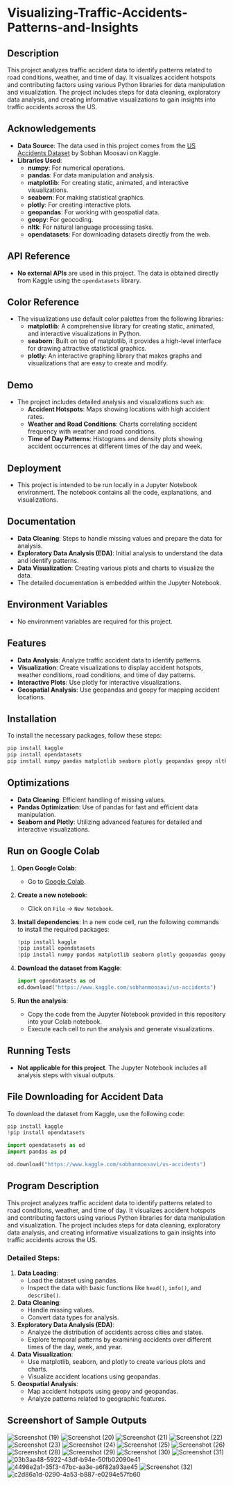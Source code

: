 # Visualizing-Traffic-Accidents-Patterns-and-Insights

## Description
This project analyzes traffic accident data to identify patterns related to road conditions, weather, and time of day. It visualizes accident hotspots and contributing factors using various Python libraries for data manipulation and visualization. The project includes steps for data cleaning, exploratory data analysis, and creating informative visualizations to gain insights into traffic accidents across the US.

## Acknowledgements
- **Data Source**: The data used in this project comes from the [US Accidents Dataset](https://www.kaggle.com/sobhanmoosavi/us-accidents) by Sobhan Moosavi on Kaggle.
- **Libraries Used**: 
  - **numpy**: For numerical operations.
  - **pandas**: For data manipulation and analysis.
  - **matplotlib**: For creating static, animated, and interactive visualizations.
  - **seaborn**: For making statistical graphics.
  - **plotly**: For creating interactive plots.
  - **geopandas**: For working with geospatial data.
  - **geopy**: For geocoding.
  - **nltk**: For natural language processing tasks.
  - **opendatasets**: For downloading datasets directly from the web.

## API Reference
- **No external APIs** are used in this project. The data is obtained directly from Kaggle using the `opendatasets` library.

## Color Reference
- The visualizations use default color palettes from the following libraries:
  - **matplotlib**: A comprehensive library for creating static, animated, and interactive visualizations in Python.
  - **seaborn**: Built on top of matplotlib, it provides a high-level interface for drawing attractive statistical graphics.
  - **plotly**: An interactive graphing library that makes graphs and visualizations that are easy to create and modify.

## Demo
- The project includes detailed analysis and visualizations such as:
  - **Accident Hotspots**: Maps showing locations with high accident rates.
  - **Weather and Road Conditions**: Charts correlating accident frequency with weather and road conditions.
  - **Time of Day Patterns**: Histograms and density plots showing accident occurrences at different times of the day and week.

## Deployment
- This project is intended to be run locally in a Jupyter Notebook environment. The notebook contains all the code, explanations, and visualizations.

## Documentation
- **Data Cleaning**: Steps to handle missing values and prepare the data for analysis.
- **Exploratory Data Analysis (EDA)**: Initial analysis to understand the data and identify patterns.
- **Data Visualization**: Creating various plots and charts to visualize the data.
- The detailed documentation is embedded within the Jupyter Notebook.

## Environment Variables
- No environment variables are required for this project.

## Features
- **Data Analysis**: Analyze traffic accident data to identify patterns.
- **Visualization**: Create visualizations to display accident hotspots, weather conditions, road conditions, and time of day patterns.
- **Interactive Plots**: Use plotly for interactive visualizations.
- **Geospatial Analysis**: Use geopandas and geopy for mapping accident locations.

## Installation
To install the necessary packages, follow these steps:
```bash
pip install kaggle
pip install opendatasets
pip install numpy pandas matplotlib seaborn plotly geopandas geopy nltk missingno
```

## Optimizations
- **Data Cleaning**: Efficient handling of missing values.
- **Pandas Optimization**: Use of pandas for fast and efficient data manipulation.
- **Seaborn and Plotly**: Utilizing advanced features for detailed and interactive visualizations.

## Run on Google Colab
1. **Open Google Colab**:
    - Go to [Google Colab](https://colab.research.google.com/).

2. **Create a new notebook**:
    - Click on `File` -> `New Notebook`.

3. **Install dependencies**:
    In a new code cell, run the following commands to install the required packages:
    ```python
    !pip install kaggle
    !pip install opendatasets
    !pip install numpy pandas matplotlib seaborn plotly geopandas geopy nltk missingno
    ```

4. **Download the dataset from Kaggle**:
    ```python
    import opendatasets as od
    od.download("https://www.kaggle.com/sobhanmoosavi/us-accidents")
    ```

5. **Run the analysis**:
    - Copy the code from the Jupyter Notebook provided in this repository into your Colab notebook.
    - Execute each cell to run the analysis and generate visualizations.

## Running Tests
- **Not applicable for this project**. The Jupyter Notebook includes all analysis steps with visual outputs.

## File Downloading for Accident Data
To download the dataset from Kaggle, use the following code:
```python
pip install kaggle
!pip install opendatasets

import opendatasets as od
import pandas as pd

od.download("https://www.kaggle.com/sobhanmoosavi/us-accidents")
```

## Program Description
This project analyzes traffic accident data to identify patterns related to road conditions, weather, and time of day. It visualizes accident hotspots and contributing factors using various Python libraries for data manipulation and visualization. The project includes steps for data cleaning, exploratory data analysis, and creating informative visualizations to gain insights into traffic accidents across the US.

### Detailed Steps:
1. **Data Loading**:
   - Load the dataset using pandas.
   - Inspect the data with basic functions like `head()`, `info()`, and `describe()`.
2. **Data Cleaning**:
   - Handle missing values.
   - Convert data types for analysis.
3. **Exploratory Data Analysis (EDA)**:
   - Analyze the distribution of accidents across cities and states.
   - Explore temporal patterns by examining accidents over different times of the day, week, and year.
4. **Data Visualization**:
   - Use matplotlib, seaborn, and plotly to create various plots and charts.
   - Visualize accident locations using geopandas.
5. **Geospatial Analysis**:
   - Map accident hotspots using geopy and geopandas.
   - Analyze patterns related to geographic features.
## Screenshort of Sample Outputs 
![Screenshot (19)](https://github.com/KartikyeThakur/Visualizing-Traffic-Accidents-Patterns-and-Insights/assets/172358250/2642a5cc-c152-4977-b8c6-7285d3ba1923)
![Screenshot (20)](https://github.com/KartikyeThakur/Visualizing-Traffic-Accidents-Patterns-and-Insights/assets/172358250/a25256c4-01ac-4505-9758-b92433a7510e)
![Screenshot (21)](https://github.com/KartikyeThakur/Visualizing-Traffic-Accidents-Patterns-and-Insights/assets/172358250/17dd2cfa-2239-4374-a90f-5917b08b6f07)
![Screenshot (22)](https://github.com/KartikyeThakur/Visualizing-Traffic-Accidents-Patterns-and-Insights/assets/172358250/8c3768db-6366-4c6e-8b33-bb3182e23293)
![Screenshot (23)](https://github.com/KartikyeThakur/Visualizing-Traffic-Accidents-Patterns-and-Insights/assets/172358250/7e8b1b79-1fde-4596-a34b-0412a515243b)
![Screenshot (24)](https://github.com/KartikyeThakur/Visualizing-Traffic-Accidents-Patterns-and-Insights/assets/172358250/745518ee-9b73-4cef-8733-a85aff904d0a)
![Screenshot (25)](https://github.com/KartikyeThakur/Visualizing-Traffic-Accidents-Patterns-and-Insights/assets/172358250/fbe55975-bebf-4bc9-b017-8b67d46579d2)
![Screenshot (26)](https://github.com/KartikyeThakur/Visualizing-Traffic-Accidents-Patterns-and-Insights/assets/172358250/4e0395bf-a2ba-461b-8186-994a0aeb93a4)
![Screenshot (28)](https://github.com/KartikyeThakur/Visualizing-Traffic-Accidents-Patterns-and-Insights/assets/172358250/49f7547e-7b7e-4293-b8e2-2e6255de8dd9)
![Screenshot (29)](https://github.com/KartikyeThakur/Visualizing-Traffic-Accidents-Patterns-and-Insights/assets/172358250/c34c35d7-3a53-42ae-833f-4166cd6d3b5e)
![Screenshot (30)](https://github.com/KartikyeThakur/Visualizing-Traffic-Accidents-Patterns-and-Insights/assets/172358250/8aaf8057-3483-4dd3-b85e-fd6c0c37dbd5)
![Screenshot (31)](https://github.com/KartikyeThakur/Visualizing-Traffic-Accidents-Patterns-and-Insights/assets/172358250/4f79d97e-98ec-4e5b-ae52-c4467ce0aabe)
![03b3aa48-5922-43df-b94e-50fb02090e41](https://github.com/KartikyeThakur/Visualizing-Traffic-Accidents-Patterns-and-Insights/assets/172358250/2abd233e-c703-4471-8c0a-40b305fdc003)
![4498e2a1-35f3-47bc-aa3e-a6f82a93ae45](https://github.com/KartikyeThakur/Visualizing-Traffic-Accidents-Patterns-and-Insights/assets/172358250/33686631-7f19-428a-9ed6-0501a8d74ad8)
![Screenshot (32)](https://github.com/KartikyeThakur/Visualizing-Traffic-Accidents-Patterns-and-Insights/assets/172358250/28f89207-2bb2-4cc6-9308-36c72be04df0)
![c2d86a1d-0290-4a53-b887-e0294e57fb60](https://github.com/KartikyeThakur/Visualizing-Traffic-Accidents-Patterns-and-Insights/assets/172358250/32185e99-9ce7-4077-8057-e12ae61c5254)
